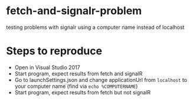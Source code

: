 # fetch-and-signalr-problem
testing problems with signalr using a computer name instead of localhost

# Steps to reproduce
- Open in Visual Studio 2017
- Start program, expect results from fetch and signalR
- Go to launchSettings.json and change applicationUrl from `localhost` to your computer name (find via `echo %COMPUTERNAME`)
- Start program, expect results from fetch but not signalR
